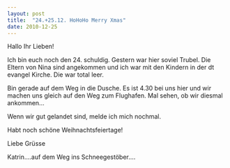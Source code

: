 ```yaml
---
layout: post
title:  "24.+25.12. HoHoHo Merry Xmas"
date: 2010-12-25
---
```

Hallo Ihr Lieben!


Ich bin euch noch den 24. schuldig. Gestern war hier soviel Trubel. Die Eltern von Nina sind angekommen und ich war mit den Kindern in der dt evangel Kirche. Die war total leer.

Bin gerade auf dem Weg in die Dusche. Es ist 4.30 bei uns hier und wir machen uns gleich auf den Weg zum Flughafen. Mal sehen, ob wir diesmal ankommen...

Wenn wir gut gelandet sind, melde ich mich nochmal.



Habt noch schöne Weihnachtsfeiertage!



Liebe Grüsse

Katrin....auf dem Weg ins Schneegestöber....


